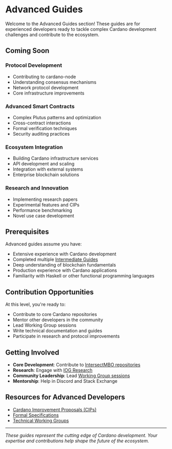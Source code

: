 # Advanced Guides

Welcome to the Advanced Guides section! These guides are for experienced developers ready to tackle complex Cardano development challenges and contribute to the ecosystem.

## Coming Soon

### Protocol Development
- Contributing to cardano-node
- Understanding consensus mechanisms
- Network protocol development
- Core infrastructure improvements

### Advanced Smart Contracts
- Complex Plutus patterns and optimization
- Cross-contract interactions
- Formal verification techniques
- Security auditing practices

### Ecosystem Integration
- Building Cardano infrastructure services
- API development and scaling
- Integration with external systems
- Enterprise blockchain solutions

### Research and Innovation
- Implementing research papers
- Experimental features and CIPs
- Performance benchmarking
- Novel use case development

## Prerequisites

Advanced guides assume you have:
- Extensive experience with Cardano development
- Completed multiple [Intermediate Guides](../intermediate/README.md)
- Deep understanding of blockchain fundamentals
- Production experience with Cardano applications
- Familiarity with Haskell or other functional programming languages

## Contribution Opportunities

At this level, you're ready to:
- Contribute to core Cardano repositories
- Mentor other developers in the community
- Lead Working Group sessions
- Write technical documentation and guides
- Participate in research and protocol improvements

## Getting Involved

- **Core Development**: Contribute to [IntersectMBO repositories](https://github.com/IntersectMBO)
- **Research**: Engage with [IOG Research](https://iohk.io/en/research/library/)
- **Community Leadership**: Lead [Working Group sessions](../../working-group/readme.md)
- **Mentorship**: Help in Discord and Stack Exchange

## Resources for Advanced Developers

- [Cardano Improvement Proposals (CIPs)](https://github.com/cardano-foundation/CIPs)
- [Formal Specifications](https://github.com/IntersectMBO/cardano-ledger#formal-specifications)
- [Technical Working Groups](https://intersectmbo.org)

---

*These guides represent the cutting edge of Cardano development. Your expertise and contributions help shape the future of the ecosystem.*